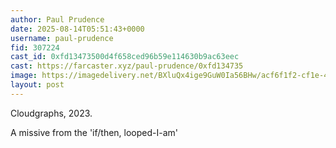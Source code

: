 ```yaml
---
author: Paul Prudence
date: 2025-08-14T05:51:43+0000
username: paul-prudence
fid: 307224
cast_id: 0xfd13473500d4f658ced96b59e114630b9ac63eec
cast: https://farcaster.xyz/paul-prudence/0xfd134735
image: https://imagedelivery.net/BXluQx4ige9GuW0Ia56BHw/acf6f1f2-cf1e-43af-1b3a-acffd0278a00/original
layout: post
---
```

Cloudgraphs, 2023.  
  
A missive from the 'if/then, looped-I-am'  

<img src='https://imagedelivery.net/BXluQx4ige9GuW0Ia56BHw/acf6f1f2-cf1e-43af-1b3a-acffd0278a00/original' alt='' referrerpolicy='no-referrer'/>